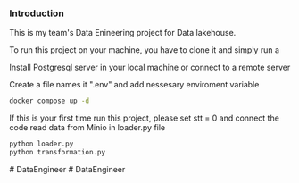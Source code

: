 ### Introduction 

This is my team's Data Enineering project for Data lakehouse. 

To run this project on your machine, you have to clone it and simply run a

Install Postgresql server in your local machine or connect to a remote server

Create a file names it ".env" and add nessesary enviroment variable

```bash
docker compose up -d
```

If this is your first time run this project, please set stt = 0 and connect the code read data from Minio in loader.py file

```bash
python loader.py
python transformation.py
```


#   D a t a E n g i n e e r  
 #   D a t a E n g i n e e r  
 